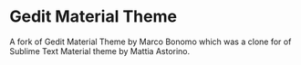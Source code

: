 # Gedit Material Theme
A fork of Gedit Material Theme by Marco Bonomo which was a clone for of Sublime Text Material theme by Mattia Astorino.
